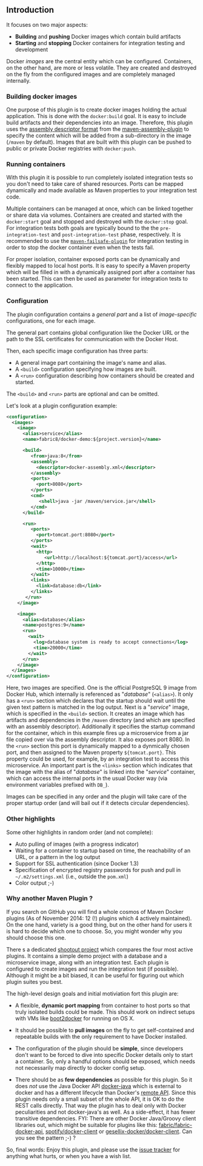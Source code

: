 ## Introduction 

It focuses on two major aspects:

* **Building** and **pushing** Docker images which contain build artifacts
* **Starting** and **stopping** Docker containers for integration
  testing and development 

Docker *images* are the central entity which can be configured. 
Containers, on the other hand, are more or less volatile. They are
created and destroyed on the fly from the configured images and are
completely managed internally.

### Building docker images

One purpose of this plugin is to create docker images holding the
actual application. This is done with the `docker:build` goal.  It
is easy to include build artifacts and their dependencies into an
image. Therefore, this plugin uses the
[assembly descriptor format](http://maven.apache.org/plugins/maven-assembly-plugin/assembly.html)
from the
[maven-assembly-plugin](http://maven.apache.org/plugins/maven-assembly-plugin/)
to specify the content which will be added from a sub-directory in
the image (`/maven` by default). Images that are built with this
plugin can be pushed to public or private Docker registries with
`docker:push`.

### Running containers

With this plugin it is possible to run completely isolated integration
tests so you don't need to take care of shared resources. Ports can be
mapped dynamically and made available as Maven properties to your
integration test code. 

Multiple containers can be managed at once, which can be linked
together or share data via volumes. Containers are created and started
with the `docker:start` goal and stopped and destroyed with the
`docker:stop` goal. For integration tests both goals are typically
bound to the the `pre-integration-test` and `post-integration-test` phase,
respectively. It is recommended to use the [`maven-failsafe-plugin`](http://maven.apache.org/surefire/maven-failsafe-plugin/) for
integration testing in order to stop the docker container even when
the tests fail.

For proper isolation, container exposed ports can be dynamically and
flexibly mapped to local host ports. It is easy to specify a Maven
property which will be filled in with a dynamically assigned port
after a container has been started. This can then be used as
parameter for integration tests to connect to the application.

### Configuration

The plugin configuration contains a *general part* and a list
of *image-specific* configurations, one for each image. 

The general part contains global configuration like the Docker URL or
the path to the SSL certificates for communication with the Docker Host.

Then, each specific image configuration has three parts:

* A general image part containing the image's name and alias.
* A `<build>` configuration specifying how images are built.
* A `<run>` configuration describing how containers should be created and started.

The `<build>` and `<run>` parts are optional and can be omitted.

Let's look at a plugin configuration example:

````xml
<configuration>
  <images>
    <image>
      <alias>service</alias>
      <name>fabric8/docker-demo:${project.version}</name>

      <build>
         <from>java:8</from>
         <assembly>
           <descriptor>docker-assembly.xml</descriptor>
         </assembly>
         <ports>
           <port>8080</port>
         </ports>
         <cmd>
            <shell>java -jar /maven/service.jar</shell>
         </cmd>
      </build>

      <run>
         <ports>
           <port>tomcat.port:8080</port>
         </ports>
         <wait>
           <http>
              <url>http://localhost:${tomcat.port}/access</url>
           </http>
           <time>10000</time>
         </wait>
         <links>
           <link>database:db</link>
         </links>
       </run>
    </image>

    <image>
      <alias>database</alias>
      <name>postgres:9</name>
      <run>
        <wait>
          <log>database system is ready to accept connections</log>
          <time>20000</time>
        </wait>
      </run>
    </image>
  </images>
</configuration>
````

Here, two images are specified. One is the official PostgreSQL 9 image from
Docker Hub, which internally is referenced as "*database*" (`<alias>`). It
only has a `<run>` section which declares that the startup should wait
until the given text pattern is matched in the log output. Next is a
"*service*" image, which is specified in the `<build>` section. It
creates an image which has artifacts and dependencies in the
`/maven` directory (and which are specified with an assembly
descriptor). Additionally it specifies the startup command for the
container, which in this example fires up a microservice from a jar
file copied over via the assembly descriptor. It also exposes
port 8080. In the `<run>` section this port is dynamically mapped to a
dynmically chosen port, and then assigned to the
Maven property `${tomcat.port}`. This property could be used, for example,
by an integration test to access this microservice. An important part is
the `<links>` section which indicates that the image with the alias of
"*database*" is linked into the "*service*" container, which can access
the internal ports in the usual Docker way (via environment variables
prefixed with `DB_`).

Images can be specified in any order and the plugin will take care of the
proper startup order (and will bail out if it detects circular
dependencies). 

### Other highlights

Some other highlights in random order (and not complete):

* Auto pulling of images (with a progress indicator)
* Waiting for a container to startup based on time, the reachability
  of an URL, or a pattern in the log output
* Support for SSL authentication (since Docker 1.3)
* Specification of encrypted registry passwords for push and pull in
  `~/.m2/settings.xml` (i.e., outside the `pom.xml`)
* Color output ;-)

### Why another Maven Plugin ?

If you search on GitHub you will find a whole cosmos of Maven Docker
plugins (As of November 2014: 12 (!) plugins which 4 actively maintained).
On the one hand, variety is a good thing, but on the other hand for
users it is hard to decide which one to choose. So, you might wonder
why you should choose this one.

There s a dedicated [shootout project](https://github.com/fabric8io/shootout-docker-maven)
which compares the four most active plugins. It contains a simple demo
project with a database and a microservice image, along with an integration
test. Each plugin is configured to create images and run the
integration test (if possible). Although it might be a bit biased, it can 
be useful for figuring out which plugin suites you best.

The high-level design goals and initial motiviation fort this plugin are:

* A flexible, **dynamic port mapping** from container to host
  ports so that truly isolated builds could be made. This should
  work on indirect setups with VMs like
  [boot2docker](https://github.com/boot2docker/boot2docker) for
  running on OS X.

* It should be possible to **pull images** on the fly to get
  self-contained and repeatable builds with the only requirement to
  have Docker installed.

* The configuration of the plugin should be **simple**, since developers
  don't want to be forced to dive into specific Docker details only to
  start a container. So, only a handful options should be exposed,
  which needs not necessarily map directly to docker config setup.

* There should be as **few dependencies** as possible for this plugin. So it
  does *not* use the Java Docker API
  [docker-java](https://github.com/docker-java/docker-java) which is
  external to docker and has a different lifecycle than Docker's
  [remote API](http://docs.docker.io/en/latest/reference/api/docker_remote_api/).
  Since this plugin needs only a small subset of the whole API,
  it is OK to do the REST calls directly. That way the plugin has
  to deal only with Docker peculiarities and not docker-java's as well.
  As a side-effect, it has fewer transitive dependencies.
  FYI: There are other Docker Java/Groovy client libraries out, which
  might be suitable for plugins like this:
  [fabric/fabric-docker-api](https://github.com/fabric8io/fabric8/tree/master/fabric/fabric-docker-api),
  [spotify/docker-client](https://github.com/spotify/docker-client)
  or
  [gesellix-docker/docker-client](https://github.com/gesellix-docker/docker-client).
  Can you see the pattern ;-) ?
  
So, final words: Enjoy this plugin, and please use the
[issue tracker](https://github.com/fabric8io/docker-maven-plugin/issues)
for anything what hurts, or when you have a wish list. 

